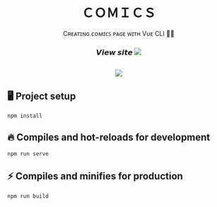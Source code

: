 <h1 align="center" title="Unicode Formatter">ＣＯＭＩＣＳ</h1>

<p align="center">
Cʀᴇᴀᴛɪɴɢ ᴄᴏᴍɪᴄꜱ ᴩᴀɢᴇ ᴡɪᴛʜ Vᴜᴇ CLI 🦸‍♂️
</p>

<h3 align="center">
𝙑𝙞𝙚𝙬 𝙨𝙞𝙩𝙚
<span><a href="https://ilguarnieri.github.io/vue-dc-comics/" target="_blank">
<img src="https://img.shields.io/badge/-CLICK%20HERE-brightgreen">
</a></span>
</h3>

## <div>
<p align="center">
<img src="https://img.shields.io/github/languages/top/ilguarnieri/vue-dc-comics">
</p>
</div>

## 🖥️ Project setup
```
npm install
```

## 🔥 Compiles and hot-reloads for development
```
npm run serve
```

## ⚡ Compiles and minifies for production
```
npm run build
```
